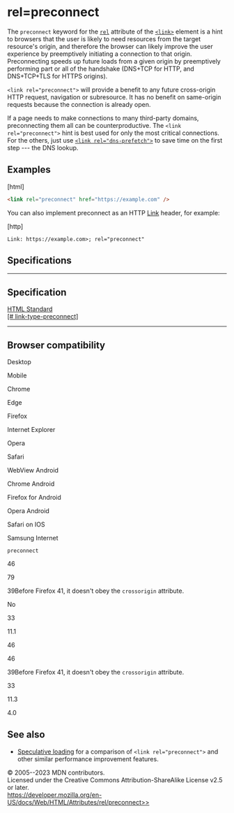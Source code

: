 rel=preconnect
==============

 
The `preconnect` keyword for the [`rel`](../../element/link#rel)
attribute of the [`<link>`](../../element/link) element is a hint to
browsers that the user is likely to need resources from the target
resource\'s origin, and therefore the browser can likely improve the
user experience by preemptively initiating a connection to that origin.
Preconnecting speeds up future loads from a given origin by preemptively
performing part or all of the handshake (DNS+TCP for HTTP, and
DNS+TCP+TLS for HTTPS origins).

`<link rel="preconnect">` will provide a benefit to any future
cross-origin HTTP request, navigation or subresource. It has no benefit
on same-origin requests because the connection is already open.

If a page needs to make connections to many third-party domains,
preconnecting them all can be counterproductive. The
`<link rel="preconnect">` hint is best used for only the most critical
connections. For the others, just use
[`<link rel="dns-prefetch">`](dns-prefetch) to save time on the first
step --- the DNS lookup.


Examples
--------

 
 
[html]

```html
<link rel="preconnect" href="https://example.com" />
```



You can also implement preconnect as an HTTP
[Link](https://developer.mozilla.org/en-US/docs/Web/HTTP/Headers/Link)
header, for example:

 
[http]

```http
Link: https://example.com>; rel="preconnect"
```




Specifications
--------------

 
  --------------------------------------------------------------------------------------------------------

Specification
  --------------------------------------------------------------------------------------------------------

  [HTML Standard\
  [\#
  link-type-preconnect]](https://html.spec.whatwg.org/multipage/links.html#link-type-preconnect)

  --------------------------------------------------------------------------------------------------------


Browser compatibility 
---------------------

 


Desktop

Mobile

Chrome

Edge

Firefox

Internet Explorer

Opera

Safari

WebView Android

Chrome Android

Firefox for Android

Opera Android

Safari on IOS

Samsung Internet

`preconnect`

46

79

39Before Firefox 41, it doesn\'t obey the `crossorigin` attribute.

No

33

11.1

46

46

39Before Firefox 41, it doesn\'t obey the `crossorigin` attribute.

33

11.3

4.0

See also 
--------

 

- [Speculative
    loading](https://developer.mozilla.org/en-US/docs/Web/Performance/Speculative_loading)
    for a comparison of `<link rel="preconnect">` and other similar
    performance improvement features.


 
© 2005--2023 MDN contributors.\
Licensed under the Creative Commons Attribution-ShareAlike License v2.5
or later.\
https://developer.mozilla.org/en-US/docs/Web/HTML/Attributes/rel/preconnect>>


